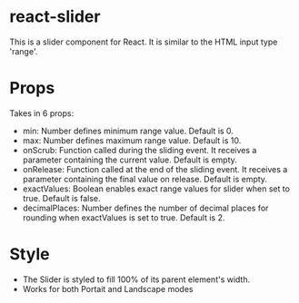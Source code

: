 # react-slider
This is a slider component for React. It is similar to the HTML input type 'range'.

# Props
Takes in 6 props:
- min: Number defines minimum range value. Default is 0.
- max: Number defines maximum range value. Default is 10.
- onScrub: Function called during the sliding event. It receives a parameter containing the current value. Default is empty.
- onRelease: Function called at the end of the sliding event. It receives a parameter containing the final value on release. Default is empty.
- exactValues: Boolean enables exact range values for slider when set to true. Default is false.
- decimalPlaces: Number defines the number of decimal places for rounding when exactValues is set to true. Default is 2.

# Style  
- The Slider is styled to fill 100% of its parent element's width.
- Works for both Portait and Landscape modes
